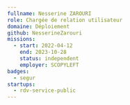 ```yaml
---
fullname: Nesserine ZAROURI
role: Chargée de relation utilisateur
domaine: Déploiement
github: NesserineZarouri
missions:
  - start: 2022-04-12
    end: 2023-10-28
    status: independent
    employer: SCOPYLEFT
badges:
  - segur
startups:
  - rdv-service-public
---
```


